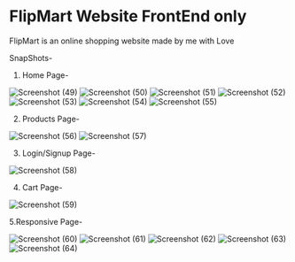 # FlipMart Website FrontEnd only
 FlipMart is an online shopping website made by me with Love

SnapShots-

1. Home Page-


![Screenshot (49)](https://user-images.githubusercontent.com/73219080/124724968-19d5e200-df2a-11eb-9020-57dcaeb30e5c.png)
![Screenshot (50)](https://user-images.githubusercontent.com/73219080/124724986-1e01ff80-df2a-11eb-8a0e-207109a4f7d2.png)
![Screenshot (51)](https://user-images.githubusercontent.com/73219080/124725021-25c1a400-df2a-11eb-8e7e-3bf8f223464a.png)
![Screenshot (52)](https://user-images.githubusercontent.com/73219080/124725044-2bb78500-df2a-11eb-8368-e197d896eaf1.png)
![Screenshot (53)](https://user-images.githubusercontent.com/73219080/124725052-2e19df00-df2a-11eb-8f54-4fe8da529689.png)
![Screenshot (54)](https://user-images.githubusercontent.com/73219080/124725056-307c3900-df2a-11eb-93b4-afe9a8e8f132.png)
![Screenshot (55)](https://user-images.githubusercontent.com/73219080/124725087-370ab080-df2a-11eb-8f73-286f321ded62.png)

2. Products Page-


![Screenshot (56)](https://user-images.githubusercontent.com/73219080/124725237-57d30600-df2a-11eb-8781-c5cd7d1e629a.png)
![Screenshot (57)](https://user-images.githubusercontent.com/73219080/124725251-599cc980-df2a-11eb-9c81-a46829e57458.png)

3. Login/Signup Page-


![Screenshot (58)](https://user-images.githubusercontent.com/73219080/124725450-7f29d300-df2a-11eb-899d-50c60c46e0b0.png)

4. Cart Page-


![Screenshot (59)](https://user-images.githubusercontent.com/73219080/124725589-98cb1a80-df2a-11eb-98c3-4ea607471c25.png)

5.Responsive Page-


![Screenshot (60)](https://user-images.githubusercontent.com/73219080/124725719-b9937000-df2a-11eb-9f81-6561e158ecc4.png)
![Screenshot (61)](https://user-images.githubusercontent.com/73219080/124725781-c87a2280-df2a-11eb-9bdb-2bd69f143a4e.png)
![Screenshot (62)](https://user-images.githubusercontent.com/73219080/124725836-d3cd4e00-df2a-11eb-890c-4ca0cc07396e.png)
![Screenshot (63)](https://user-images.githubusercontent.com/73219080/124725893-e5165a80-df2a-11eb-8ffe-0269d3030b0f.png)
![Screenshot (64)](https://user-images.githubusercontent.com/73219080/124725983-f95a5780-df2a-11eb-8afc-ebcb28a5149b.png)
